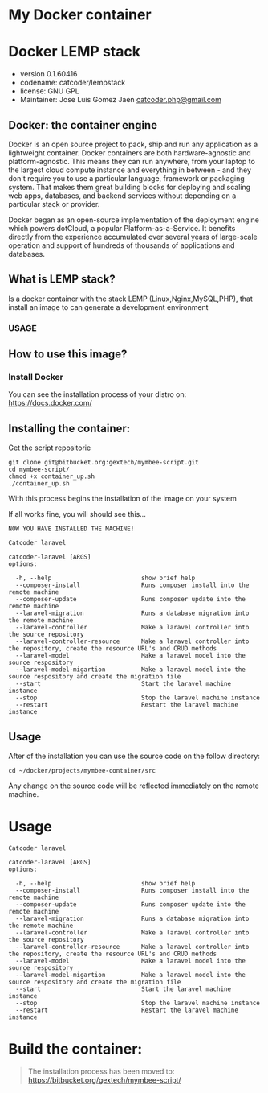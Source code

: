 # My Docker container
# Docker LEMP stack
  - version 0.1.60416
  - codename: catcoder/lempstack
  - license: GNU GPL
  - Maintainer: Jose Luis Gomez Jaen <catcoder.php@gmail.com>

## Docker: the container engine
Docker is an open source project to pack, ship and run any application as a lightweight container.
Docker containers are both hardware-agnostic and platform-agnostic. This means they can run anywhere, from your laptop to the largest cloud compute instance and everything in between - and they don't require you to use a particular language, framework or packaging system. That makes them great building blocks for deploying and scaling web apps, databases, and backend services without depending on a particular stack or provider.

Docker began as an open-source implementation of the deployment engine which powers dotCloud, a popular Platform-as-a-Service. It benefits directly from the experience accumulated over several years of large-scale operation and support of hundreds of thousands of applications and databases.

## What is LEMP stack?
Is a docker container with the stack LEMP (Linux,Nginx,MySQL,PHP), that install an image to can generate a development environment

### USAGE
## How to use this image?
### Install Docker
You can see the installation process of your distro on: https://docs.docker.com/
## Installing the container:
Get the script repositorie
```shell
git clone git@bitbucket.org:gextech/mymbee-script.git
cd mymbee-script/
chmod +x container_up.sh
./container_up.sh
```

With this process begins the installation of the image on your system

If all works fine, you will should see this...
```shell
NOW YOU HAVE INSTALLED THE MACHINE!

Catcoder laravel
 
catcoder-laravel [ARGS]
options:
 
  -h, --help                         show brief help
  --composer-install                 Runs composer install into the remote machine
  --composer-update                  Runs composer update into the remote machine
  --laravel-migration                Runs a database migration into the remote machine
  --laravel-controller               Make a laravel controller into the source repository
  --laravel-controller-resource      Make a laravel controller into the repository, create the resource URL's and CRUD methods
  --laravel-model                    Make a laravel model into the source respository
  --laravel-model-migartion          Make a laravel model into the source respository and create the migration file
  --start                            Start the laravel machine instance
  --stop                             Stop the laravel machine instance
  --restart                          Restart the laravel machine instance
```

## Usage

After of the installation you can use the source code on the follow directory:

```shell
cd ~/docker/projects/mymbee-container/src
```
Any change on the source code will be reflected immediately on the remote machine.

# Usage

```shell
Catcoder laravel
 
catcoder-laravel [ARGS]
options:
 
  -h, --help                         show brief help
  --composer-install                 Runs composer install into the remote machine
  --composer-update                  Runs composer update into the remote machine
  --laravel-migration                Runs a database migration into the remote machine
  --laravel-controller               Make a laravel controller into the source repository
  --laravel-controller-resource      Make a laravel controller into the repository, create the resource URL's and CRUD methods
  --laravel-model                    Make a laravel model into the source respository
  --laravel-model-migartion          Make a laravel model into the source respository and create the migration file
  --start                            Start the laravel machine instance
  --stop                             Stop the laravel machine instance
  --restart                          Restart the laravel machine instance
```

# Build the container:
> The installation process has been moved to: https://bitbucket.org/gextech/mymbee-script/
